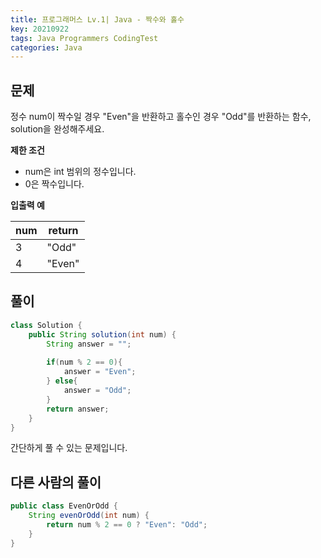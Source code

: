 ```yaml
---
title: 프로그래머스 Lv.1| Java - 짝수와 홀수
key: 20210922
tags: Java Programmers CodingTest
categories: Java
---
```


## 문제

정수 num이 짝수일 경우 "Even"을 반환하고 홀수인 경우 "Odd"를 반환하는 함수, solution을 완성해주세요.  

**제한 조건**  

* num은 int 범위의 정수입니다.  
* 0은 짝수입니다.  

**입출력 예**  

|num|return|
|--|--|
|3|"Odd"|
|4|"Even"|

## 풀이
~~~java
class Solution {
    public String solution(int num) {
        String answer = "";
        
        if(num % 2 == 0){
            answer = "Even";
        } else{
            answer = "Odd";
        }        
        return answer;
    }
}
~~~ 

간단하게 풀 수 있는 문제입니다.  

## 다른 사람의 풀이
~~~java
public class EvenOrOdd {
    String evenOrOdd(int num) {
        return num % 2 == 0 ? "Even": "Odd";
    }
}
~~~

